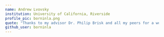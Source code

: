 ```yaml
---
name: Andrew Lvovsky
institution: University of California, Riverside
profile_pic: borninla.png
quote: "Thanks to my advisor Dr. Philip Brisk and all my peers for a wonderful academic experience. Go Highlanders!"
github_user: borninla
---
```

